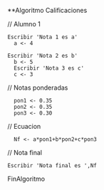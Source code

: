 **Algoritmo Calificaciones
	
  // Alumno 1
	
    Escribir 'Nota 1 es a'
	  a <- 4
	
    Escribir 'Nota 2 es b'
	  b <- 5
	  Escribir 'Nota 3 es c'
	  c <- 3
	
  // Notas ponderadas 
  
	  pon1 <- 0.35
	  pon2 <- 0.35
	  pon3 <- 0.30
	
  // Ecuacion 
  
	  Nf <- a*pon1+b*pon2+c*pon3
	
  // Nota final 
  
	Escribir 'Nota final es ',Nf
  
FinAlgoritmo
